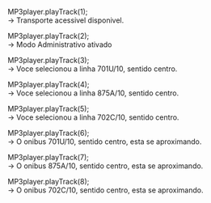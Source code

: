MP3player.playTrack(1);  
-> Transporte acessivel disponivel.

MP3player.playTrack(2);  
-> Modo Administrativo ativado

MP3player.playTrack(3);  
-> Voce selecionou a linha 701U/10, sentido centro.

MP3player.playTrack(4);  
-> Voce selecionou a linha 875A/10, sentido centro.

MP3player.playTrack(5);  
-> Voce selecionou a linha 702C/10, sentido centro.

MP3player.playTrack(6);  
-> O onibus 701U/10, sentido centro, esta se aproximando.

MP3player.playTrack(7);  
-> O onibus 875A/10, sentido centro, esta se aproximando.

MP3player.playTrack(8);  
-> O onibus 702C/10, sentido centro, esta se aproximando.